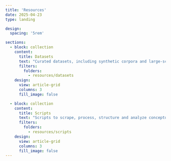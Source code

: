 ```yaml
---
title: 'Resources'
date: 2025-04-23
type: landing

design:
  spacing: '5rem'

sections:
  - block: collection
    content:
      title: Datasets
      text: "Curated datasets, including synthetic corpora and large-scale domain-specific corpora."
      filters:
        folders:
          - resources/datasets
    design:
      view: article-grid
      columns: 3
      fill_image: false

  - block: collection
    content:
      title: Scripts
      text: "Scripts to scrape, process, structure and analyze conceptual change in large corpora."
      filters:
        folders:
          - resources/scripts
    design:
      view: article-grid
      columns: 3
      fill_image: false
---
```

